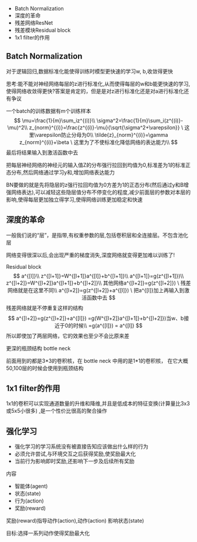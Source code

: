 - Batch Normalization
- 深度的革命
- 残差网络ResNet
- 残差模块Residual block
- 1x1 filter的作用

## Batch Normalization

对于逻辑回归,数据标准化能使得训练时模型更快速的学习w, b,收敛得更快

思考:能不能对神经网络每层的z进行标准化,从而使得每层的w和b能更快速的学习,使得网络收敛得更快?答案是肯定的，但是是对z进行标准化还是对a进行标准化还有争议

一个batch的训练数据有m个训练样本
$$
\mu=\frac{1}{m}\sum_iz^{(i)}\\
\sigma^2=\frac{1}{m}\sum_i(z^{(i)}-\mu)^2\\
z_{norm}^{(i)}=\frac{z^{(i)}-\mu}{\sqrt{\sigma^2+\varepsilon}} \ 这里\varepsilon防止分母为0\\
\tilde{z}_{norm}^{(i)}=\gamma z_{norm}^{(i)}+\beta \ 这里为了不使标准化降低网络的表达能力\\
$$
最后将结果输入到激活函数中去

把每层神经网络的神经元的输入值Z的分布强行拉回到均值为0,标准差为1的标准正态分布,然后网络通过学习y和,增加网络表达能力

BN要做的就是先将隐层的z强行拉回均值为0方差为1的正态分布(然后通过y和B增强网络表达),可以减轻这些隐层值分布不停变化的程度,减少前面层的参数对本层的影响,使得每层更加独立得学习,使得网络训练更加稳定和快速

## 深度的革命

一般我们说的“层”，是指带,有权重参数的层,包括卷积层和全连接层。不包含池化层

网络变得很深以后,会出现严重的梯度消失,深度网络就变得更加难以训练了!

Residual block
$$
a^{[l]}\\
z^{[l+1]}=W^{[l+1]}a^{[l]}+b^{[l+1]}\\
a^{[l+1]}=g(z^{[l+1]})\\
z^{[l+2]}=W^{[l+2]}a^{[l+1]}+b^{[l+2]}\\
其他网络a^{[l+2]}=g(z^{[l+2]}) \ 残差网络就是在这里不同\\
a^{[l+2]}=g(z^{[l+2]}+a^{[l]}) \ 把a^{[l]}加上再输入到激活函数中去
$$
残差网络就是不停重复这样的结构
$$
a^{[l+2]}=g(z^{[l+2]}+a^{[l]})
=g(W^{[l+2]}a^{[l+1]}+b^{[l+2]})当w、b接近于0的时候\\
=g(a^{[l]}) = a^{[l]}
$$
所以即使加了两层网络，它的效果也至少不会比原来差

更深的瓶颈结构 bottle neck

前面用到的都是3\*3的卷积核，在 bottle neck 中用的是1\*1的卷积核， 在它大概50,100层的时候会使用到瓶颈结构

## 1x1 filter的作用

1x1的卷积可以实现通道数量的升维和降维,并且是低成本的特征变换(计算量比3x3或5x5小很多) ,是一个性价比很高的聚合操作

## 强化学习

- 强化学习的学习系统没有被直接告知应该做出什么样的行为
- 必须允许尝试,与环境交互之后获得奖励,使奖励最大化
- 当前行为影响即时奖励,还影响下一步及后续所有奖励

内容

- 智能体(agent)
- 状态(state)
- 行为(action)
- 奖励(reward)

奖励(reward)指导动作(action),动作(action) 影响状态(state)

目标:选择一系列动作使得奖励最大化